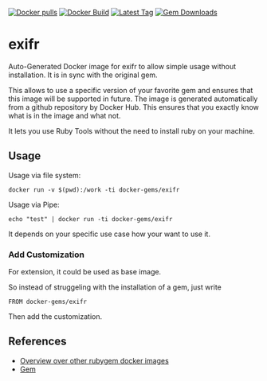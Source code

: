 [![Docker pulls](https://img.shields.io/docker/pulls/rubygem/exifr.svg)](https://hub.docker.com/r/rubygem/exifr/)
[![Docker Build](https://img.shields.io/docker/automated/rubygem/exifr.svg)](https://hub.docker.com/r/rubygem/exifr/)
[![Latest Tag](https://img.shields.io/github/tag/docker-rubygem/exifr.svg)](https://hub.docker.com/r/rubygem/exifr/)
[![Gem Downloads](https://img.shields.io/gem/dt/exifr.svg)](https://rubygems.org/gems/exifr/)
# exifr

Auto-Generated Docker image for exifr to allow simple usage without installation.
It is in sync with the original gem.

This allows to use a specific version of your favorite gem and ensures that this image will be supported in future.
The image is generated automatically from a github repository by Docker Hub.
This ensures that you exactly know what is in the image and what not.

It lets you use Ruby Tools without the need to install ruby on your machine.

## Usage

Usage via file system:

`docker run -v $(pwd):/work -ti docker-gems/exifr`

Usage via Pipe:

`echo "test" | docker run -ti docker-gems/exifr`

It depends on your specific use case how your want to use it.

### Add Customization

For extension, it could be used as base image.

So instead of struggeling with the installation of a gem, just write

`FROM docker-gems/exifr`

Then add the customization.

## References

 - [Overview over other rubygem docker images](https://github.com/thinkbot/docker-rubygem)
 - [Gem](https://rubygems.org/gems/exifr/)
